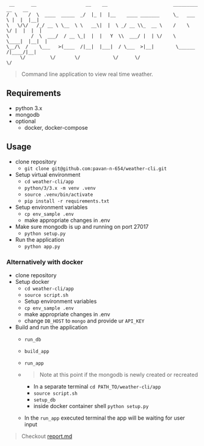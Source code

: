
     __      __                  __    __                        _________   __    __ 
    /  \    /  \  ____  _____  _/  |_ |  |__    ____ _______     \_   ___ \ |  |  |__|
    \   \/\/   /_/ __ \ \__  \ \   __\|  |  \ _/ __ \\_  __ \    /    \  \/ |  |  |  |
    \        /  \  ___/  / __ \_|  |  |   Y  \\  ___/ |  | \/    \     \____|  |__|  |
    \__/\  /    \___   >(____  /|__|  |___|  / \___  >|__|        \______  /|____/|__|
         \/         \/       \/            \/      \/                    \/


> Command line application to view real time weather.

## Requirements

- python 3.x
- mongodb
- optional
  - docker, docker-compose

## Usage

- clone repository
  - `git clone git@github.com:pavan-n-654/weather-cli.git`
- Setup virtual environment
  - `cd weather-cli/app`
  - `python/3/3.x -m venv .venv`
  - `source .venv/bin/activate`
  - `pip install -r requirements.txt`
- Setup environment variables
  - `cp env_sample .env`
  - make appropriate changes in .env
- Make sure mongodb is up and running on port 27017
  - `python setup.py`
- Run the application
  - `python app.py`

### Alternatively with docker

- clone repository
- Setup docker
  - `cd weather-cli/app`
  - `source script.sh`
  - Setup environment variables
  - `cp env_sample .env`
  - make appropriate changes in .env
  - change `DB_HOST` to `mongo` and provide ur `API_KEY`
- Build and run the application
  - `run_db`
  - `build_app`
  - `run_app`

  - > Note at this point if the mongodb is newly created or recreated
    - In a separate terminal  `cd PATH_TO/weather-cli/app`
    - `source script.sh`
    - `setup_db`
    - inside docker container shell `python setup.py`
  - In the `run_app` executed terminal the app will be waiting for user input

> Checkout [report.md](/report.md)
